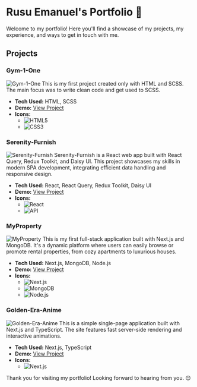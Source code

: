# Rusu Emanuel's Portfolio 🌟

Welcome to my portfolio! Here you'll find a showcase of my projects, my experience, and ways to get in touch with me.

## Projects

### Gym-1-One
![Gym-1-One](./project1.png)
This is my first project created only with HTML and SCSS. The main focus was to write clean code and get used to SCSS.

- **Tech Used:** HTML, SCSS
- **Demo:** [View Project](https://rusu91-webdeveloper.github.io/Gym-1-One/)
- **Icons:**
  - ![HTML5](https://img.icons8.com/color/24/000000/html-5.png) 
  - ![CSS3](https://img.icons8.com/color/24/000000/css3.png)

### Serenity-Furnish
![Serenity-Furnish](./project2.png)
Serenity-Furnish is a React web app built with React Query, Redux Toolkit, and Daisy UI. This project showcases my skills in modern SPA development, integrating efficient data handling and responsive design.

- **Tech Used:** React, React Query, Redux Toolkit, Daisy UI
- **Demo:** [View Project](https://serenity-furnish.vercel.app/)
- **Icons:**
  - ![React](https://img.icons8.com/color/24/000000/react-native.png) 
  - ![API](https://img.icons8.com/ios/24/api.png)

### MyProperty
![MyProperty](./project3.png)
This is my first full-stack application built with Next.js and MongoDB. It's a dynamic platform where users can easily browse or promote rental properties, from cozy apartments to luxurious houses.

- **Tech Used:** Next.js, MongoDB, Node.js
- **Demo:** [View Project](https://my-property-eight.vercel.app/)
- **Icons:**
  - ![Next.js](https://img.icons8.com/ios/24/nextjs.png) 
  - ![MongoDB](https://img.icons8.com/ios/24/mongodb.png)
  - ![Node.js](https://img.icons8.com/ios/24/nodejs.png)

### Golden-Era-Anime
![Golden-Era-Anime](./project4.png)
This is a simple single-page application built with Next.js and TypeScript. The site features fast server-side rendering and interactive animations.

- **Tech Used:** Next.js, TypeScript
- **Demo:** [View Project](https://golden-era-anime-git-main-rusu91-webdevelopers-projects.vercel.app/)
- **Icons:**
  - ![Next.js](https://img.icons8.com/ios/24/nextjs.png)



Thank you for visiting my portfolio! Looking forward to hearing from you. 😊
